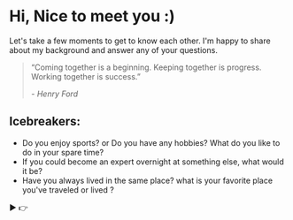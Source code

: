 # Hi, Nice to meet you :)
Let's take a few moments to get to know each other. I'm happy to share about my background and answer any of your questions. 

> “Coming together is a beginning. Keeping together is progress. Working together is success.”
> 
> -<cite> Henry Ford </cite>

## Icebreakers:
- Do you enjoy sports? or Do you have any hobbies? What do you like to do in your spare time?
- If you could become an expert overnight at something else, what would it be?
- Have you always lived in the same place? what is your favorite place you've traveled or lived ? 

▶
👉
